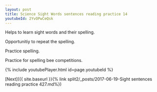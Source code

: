 ```yaml
---
layout: post
title: Science Sight Words sentences reading practice 14
youtubeId: 2YvOPwCeQsk
---
```

 
 
Helps to learn sight words and their spelling.

Opportunitiy to repeat the spelling. 

Practice spelling. 
 
Practice for spelling bee competitions. 
 
{% include youtubePlayer.html id=page.youtubeId %}
 
 

[Next]({{ site.baseurl }}{% link  split2/_posts/2017-06-19-Sight sentences reading practice 427.md%})
 
